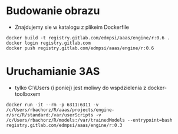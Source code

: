 # Budowanie obrazu

* Znajdujemy sie w katalogu z plikeim Dockerfile
```
docker build -t registry.gitlab.com/edmpsi/aaas/engine/r:0.6 .
docker login registry.gitlab.com
docker push registry.gitlab.com/edmpsi/aaas/engine/r:0.6
```

# Uruchamianie 3AS
* tylko C:\Users (i poniej) jest moliwy do wspdzielenia z docker-toolboxem
```
docker run -it --rm -p 6311:6311 -v /c/Users/rbachorz/R/aaas/projects/engine-r/src/R/standard:/var/userScripts -v /c/Users/rbachorz/R/models:/var/trainedModels --entrypoint=bash registry.gitlab.com/edmpsi/aaas/engine/r:0.3
```